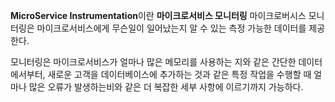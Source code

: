 ﻿**MicroService Instrumentation**이란 **마이크로서비스 모니터링** 마이크로버시스 모니터링은 마이크로서비스에게 무슨일이 일어났는지 알 수 있는 측정 가능한 데이터를 제공한다.

모니터링은 마이크로서비스가 얼마나 많은 메모리를 사용하는 지와 같은 간단한 데이터에서부터, 새로운 고객을 데이터베이스에 추가하는 것과 같은 특정 작업을 수행할 때 얼마나 많은 오류가 발생하는비와 같은 더 복잡한 세부 사항에 이르기까지 가능하다.
